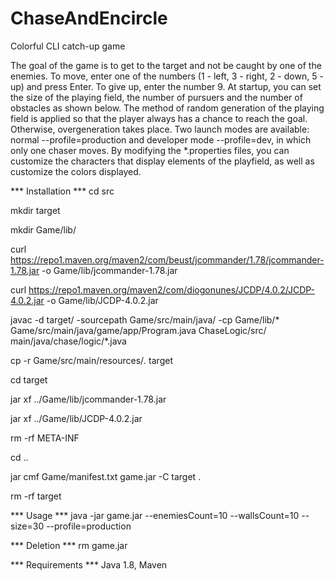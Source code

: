 # ChaseAndEncircle
Colorful CLI catch-up game

The goal of the game is to get to the target and not be caught by one of the enemies. To move, enter one of the numbers (1 - left, 3 - right, 2 - down, 5 - up) and press Enter. To give up, enter the number 9. At startup, you can set the size of the playing field, the number of pursuers and the number of obstacles as shown below. The method of random generation of the playing field is applied so that the player always has a chance to reach the goal. Otherwise, overgeneration takes place. Two launch modes are available: normal --profile=production and developer mode --profile=dev, in which only one chaser moves. By modifying the *.properties files, you can customize the characters that display elements of the playfield, as well as customize the colors displayed.

*** Installation ***
cd src

mkdir target

mkdir Game/lib/

curl https://repo1.maven.org/maven2/com/beust/jcommander/1.78/jcommander-1.78.jar -o Game/lib/jcommander-1.78.jar

curl https://repo1.maven.org/maven2/com/diogonunes/JCDP/4.0.2/JCDP-4.0.2.jar -o Game/lib/JCDP-4.0.2.jar

javac -d target/ -sourcepath Game/src/main/java/ -cp Game/lib/\*  Game/src/main/java/game/app/Program.java ChaseLogic/src/
main/java/chase/logic/*.java

cp -r Game/src/main/resources/*.* target

cd target

jar xf ../Game/lib/jcommander-1.78.jar

jar xf ../Game/lib/JCDP-4.0.2.jar

rm -rf META-INF

cd ..

jar cmf Game/manifest.txt game.jar -C target .

rm -rf target

*** Usage ***
java -jar game.jar --enemiesCount=10 --wallsCount=10 --size=30 --profile=production

*** Deletion ***
rm game.jar

*** Requirements ***
Java 1.8, Maven
